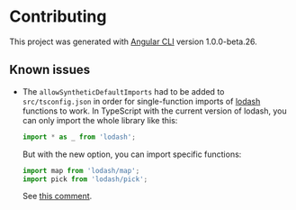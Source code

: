 # Contributing

This project was generated with [Angular CLI](https://github.com/angular/angular-cli) version 1.0.0-beta.26.



## Known issues

* The `allowSyntheticDefaultImports` had to be added to `src/tsconfig.json` in
  order for single-function imports of [lodash][lodash] functions to work. In
  TypeScript with the current version of lodash, you can only import the whole
  library like this:

  ```js
  import * as _ from 'lodash';
  ```

  But with the new option, you can import specific functions:

  ```js
  import map from 'lodash/map';
  import pick from 'lodash/pick';
  ```

  See [this comment](http://disq.us/p/1ck2bq6).



[lodash]: https://lodash.com
